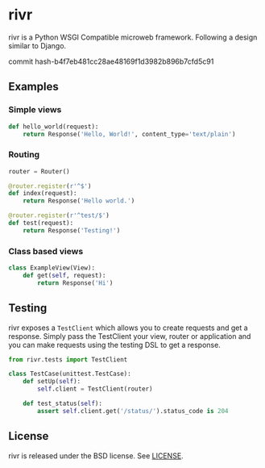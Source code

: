 # rivr

rivr is a Python WSGI Compatible microweb framework. Following a design similar to Django.

commit hash-b4f7eb481cc28ae48169f1d3982b896b7cfd5c91

## Examples

### Simple views

```python
def hello_world(request):
    return Response('Hello, World!', content_type='text/plain')
```

### Routing

```python
router = Router()

@router.register(r'^$')
def index(request):
    return Response('Hello world.')

@router.register(r'^test/$')
def test(request):
    return Response('Testing!')
```

### Class based views

```python
class ExampleView(View):
    def get(self, request):
        return Response('Hi')
```

## Testing

rivr exposes a `TestClient` which allows you to create requests and get a
response. Simply pass the TestClient your view, router or application and you
can make requests using the testing DSL to get a response.

```python
from rivr.tests import TestClient

class TestCase(unittest.TestCase):
    def setUp(self):
        self.client = TestClient(router)

    def test_status(self):
        assert self.client.get('/status/').status_code is 204
```

## License

rivr is released under the BSD license. See [LICENSE](LICENSE).

